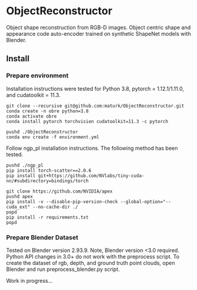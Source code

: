 # ObjectReconstructor

Object shape reconstruction from RGB-D images. Object centric shape and appearance code auto-encoder trained on synthetic ShapeNet models with Blender.

## Install
### Prepare environment

Installation instructions were tested for Python 3.8, pytorch = 1.12.1/1.11.0, and cudatoolkit = 11.3.

```
git clone --recursive git@github.com:maturk/ObjectReconstructor.git
conda create -n obre python=3.8
conda activate obre
conda install pytorch torchvision cudatoolkit=11.3 -c pytorch

pushd ./ObjectReconstructor
conda env create -f environment.yml
```

Follow ngp_pl installation instructions. The following method has been tested.
```
pushd ./ngp_pl
pip install torch-scatter==2.0.6
pip install git+https://github.com/NVlabs/tiny-cuda-nn/#subdirectory=bindings/torch

git clone https://github.com/NVIDIA/apex
pushd apex
pip install -v --disable-pip-version-check --global-option="--cuda_ext" --no-cache-dir ./ 
popd
pip install -r requirements.txt
popd
```

### Prepare Blender Dataset
Tested on Blender version 2.93.9. Note, Blender version <3.0 required. Python API changes in 3.0+ do not work with the preprocess script.   To create the dataset of rgb, depth, and ground truth point clouds, open Blender and run preprocess_blender.py script. 

Work in progress...
